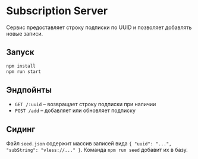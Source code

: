 # Subscription Server

Сервис предоставляет строку подписки по UUID и позволяет добавлять новые записи.

## Запуск

```bash
npm install
npm run start
```

## Эндпойнты

- `GET /:uuid` – возвращает строку подписки при наличии
- `POST /add` – добавляет или обновляет подписку

## Сидинг

Файл `seed.json` содержит массив записей вида `{ "uuid": "...", "subString": "vless://..." }`.
Команда `npm run seed` добавит их в базу.
